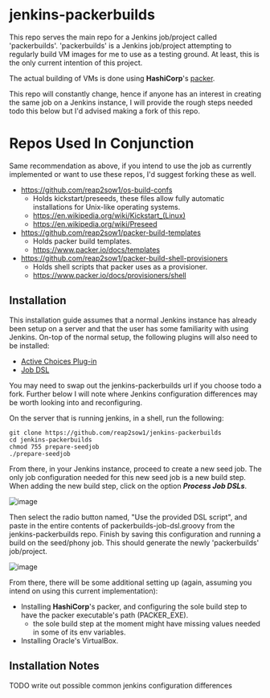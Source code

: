 # jenkins-packerbuilds

This repo serves the main repo for a Jenkins job/project called 'packerbuilds'. 'packerbuilds' is a Jenkins job/project attempting to regularly build VM images for me to use as a testing ground. At least, this is the only current intention of this project.

The actual building of VMs is done using **HashiCorp**'s [packer](https://github.com/hashicorp/packer).

This repo will constantly change, hence if anyone has an interest in creating the same job on a Jenkins instance, I will provide the rough steps needed todo this below but I'd advised making a fork of this repo.

# Repos Used In Conjunction

Same recommendation as above, if you intend to use the job as currently implemented or want to use these repos, I'd suggest forking these as well.

- https://github.com/reap2sow1/os-build-confs
  - Holds kickstart/preseeds, these files allow fully automatic installations for Unix-like operating systems.
  - https://en.wikipedia.org/wiki/Kickstart_(Linux)
  - https://en.wikipedia.org/wiki/Preseed
- https://github.com/reap2sow1/packer-build-templates
  - Holds packer build templates.
  - https://www.packer.io/docs/templates
- https://github.com/reap2sow1/packer-build-shell-provisioners
  - Holds shell scripts that packer uses as a provisioner.
  - https://www.packer.io/docs/provisioners/shell

## Installation

This installation guide assumes that a normal Jenkins instance has already been setup on a server and that the user has some familiarity with using Jenkins. On-top of the normal setup, the following plugins will also need to be installed:

- [Active Choices Plug-in](https://plugins.jenkins.io/uno-choice/) 
- [Job DSL](https://plugins.jenkins.io/job-dsl/)

You may need to swap out the jenkins-packerbuilds url if you choose todo a fork. Further below I will note where Jenkins configuration differences may be worth looking into and reconfiguring.

On the server that is running jenkins, in a shell, run the following:
```shell
git clone https://github.com/reap2sow1/jenkins-packerbuilds
cd jenkins-packerbuilds
chmod 755 prepare-seedjob
./prepare-seedjob
```
From there, in your Jenkins instance, proceed to create a new seed job. The only job configuration needed for this new seed job is a new build step. When adding the new build step, click on the option _**Process Job DSLs**_.

![image](https://user-images.githubusercontent.com/31086993/105564206-2acdc680-5cef-11eb-9523-26f1f645cc0a.png)

Then select the radio button named, "Use the provided DSL script", and paste in the entire contents of packerbuilds-job-dsl.groovy from the jenkins-packerbuilds repo. Finish by saving this configuration and running a build on the seed/phony job. This should generate the newly 'packerbuilds' job/project.

![image](https://user-images.githubusercontent.com/31086993/105564218-33be9800-5cef-11eb-9e6a-fadb8266e714.png)

From there, there will be some additional setting up (again, assuming you intend on using this current implementation):
- Installing **HashiCorp**'s packer, and configuring the sole build step to have the packer executable's path (PACKER_EXE).
  - the sole build step at the moment might have missing values needed in some of its env variables.
- Installing Oracle's VirtualBox.

## Installation Notes

TODO write out possible common jenkins configuration differences
